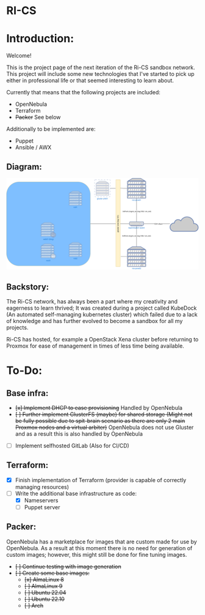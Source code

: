 # RI-CS

# Introduction:
Welcome!

This is the project page of the next iteration of the Ri-CS sandbox network.
This project will include some new technologies that I've started to pick up either in professional life or that seemed interesting to learn about.

Currently that means that the following projects are included:
- OpenNebula 
- Terraform
- ~~Packer~~ See below

Additionally to be implemented are:
- Puppet
- Ansible / AWX


## Diagram:

![RI-CS Network](misc/rics.drawio.png)

## Backstory:
The Ri-CS network, has always been a part where my creativity and eagerness to learn thrived;
It was created during a project called KubeDock (An automated self-managing kubernetes cluster) which failed due to a lack of knowledge and has further evolved to become a sandbox for all my projects.

Ri-CS has hosted, for example a OpenStack Xena cluster before returning to Proxmox for ease of management in times of less time being available.

# To-Do:
## Base infra:
- ~~[x] Implement DHCP to ease provisioning~~ Handled by OpenNebula
- ~~[ ] Further implement GlusterFS (maybe) for shared storage (Might not be fully possible due to spit-brain scenario as there are only 2 main Proxmox nodes and a virtual arbiter)~~ OpenNebula does not use Gluster and as a result this is also handled by OpenNebula
- [ ] Implement selfhosted GitLab (Also for CI/CD)

## Terraform:
- [x] Finish implementation of Terraform (provider is capable of correctly managing resources)
- [ ] Write the additional base infrastructure as code:
    - [x] Nameservers
    - [ ] Puppet server

## Packer:
OpenNebula has a marketplace for images that are custom made for use by OpenNebula.
As a result at this moment there is no need for generation of custom images; however, this might still be done for fine tuning images.

 - ~~[ ] Continue testing with image generation~~
 - ~~[ ] Create some base images:~~
   - ~~[x] AlmaLinux 8~~
    - ~~[ ] AlmaLinux 9~~
    - ~~[ ] Ubuntu 22.04~~
    - ~~[ ] Ubuntu 22.10~~
    - ~~[ ] Arch~~


